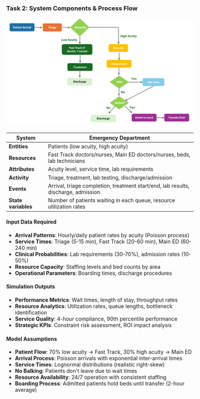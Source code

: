 
### **Task 2: System Components & Process Flow**

![ED Process Flow](../images/task2_flowchart.png)

| System | Emergency Department |
|--------|---------------------|
| **Entities** | Patients (low acuity, high acuity) |
| **Resources** | Fast Track doctors/nurses, Main ED doctors/nurses, beds, lab technicians |
| **Attributes** | Acuity level, service time, lab requirements |
| **Activity** | Triage, treatment, lab testing, discharge/admission |
| **Events** | Arrival, triage completion, treatment start/end, lab results, discharge, admission |
| **State variables** | Number of patients waiting in each queue, resource utilization rates |

#### **Input Data Required**
- **Arrival Patterns**: Hourly/daily patient rates by acuity (Poisson process)
- **Service Times**: Triage (5-15 min), Fast Track (20-60 min), Main ED (60-240 min)
- **Clinical Probabilities**: Lab requirements (30-70%), admission rates (10-50%)
- **Resource Capacity**: Staffing levels and bed counts by area
- **Operational Parameters**: Boarding times, discharge procedures

#### **Simulation Outputs**
- **Performance Metrics**: Wait times, length of stay, throughput rates
- **Resource Analytics**: Utilization rates, queue lengths, bottleneck identification  
- **Service Quality**: 4-hour compliance, 90th percentile performance
- **Strategic KPIs**: Constraint risk assessment, ROI impact analysis

#### **Model Assumptions**
- **Patient Flow**: 70% low acuity → Fast Track, 30% high acuity → Main ED
- **Arrival Process**: Poisson arrivals with exponential inter-arrival times
- **Service Times**: Lognormal distributions (realistic right-skew)
- **No Balking**: Patients don't leave due to wait times
- **Resource Availability**: 24/7 operation with consistent staffing
- **Boarding Process**: Admitted patients hold beds until transfer (2-hour average)